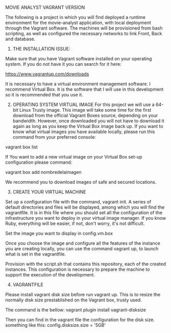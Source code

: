 MOVIE ANALYST VAGRANT VERSION

The following is a project in which you will find deployed a runtime environment 
for the movie-analyst application, with local deployment through the Vagrant software. 
The machines will be provisioned from bash scripting, as well as configured the 
necessary networks to link Front, Back and database. 

1. THE INSTALLATION ISSUE:

Make sure that you have Vagrant software installed on your operating system. If you 
do not have it you can search for it here: 

https://www.vagrantup.com/downloads

It is necessary to have a virtual environment management software. I recommend Virtual Box. 
It is the software that I will use in this development so it is recommended that you use it.

2. OPERATING SYSTEM VIRTUAL IMAGE
For this project we will use a 64-bit Linux Trusty image. This image will take some time for the first download from the official Vagrant Boxes source, depending on your bandwidth. However, once 
downloaded you will not have to download it again as long as you keep the Virtual Box image back up.
If you want to know what virtual images you have available locally, please run this command from your preferred console:

vagrant box list

If You want to add a new virtual image on your Virtual Box set-up configuration please command:

vagrant box add nombredelaimagen

We recommend you to download images of safe and secured locations.

3. CREATE YOUR VIRTUAL MACHINE

Set up a configuration file with the command, vagrant init. A series of default directories and files will be displayed, among which you will find the vagrantfile. It is in this file where you should set all the configuration of the infrastructure you want to deploy in your virtual image manager.
If you know Ruby, everything will be easier, if not, don't worry, it's not difficult.

Set the image you want to display in config.vm.box

Once you choose the image and configure all the features of the instance you are creating locally, you can use the command vagrant up, to launch what is set in the vagrantfile.

Provision with the script.sh that contains this repository, each of the created instances. This configuration is necessary to prepare the machine to support the execution of the development.

4. VAGRANTFILE

Please install vagrant disk size before run vagrant up. This is to resize the 
normally disk size prestablished on the Vagrant box, trusty used.

The command is the bellow: vagrant plugin install vagrant-disksize

Then you can find in the vagrant file the configuration for the disk size. 
something like this: config.disksize.size = '5GB'